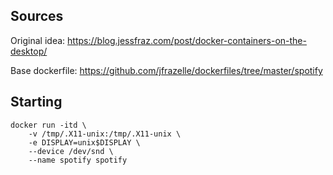 ## Sources
Original idea:
https://blog.jessfraz.com/post/docker-containers-on-the-desktop/

Base dockerfile:
https://github.com/jfrazelle/dockerfiles/tree/master/spotify

## Starting 
```
docker run -itd \
    -v /tmp/.X11-unix:/tmp/.X11-unix \
    -e DISPLAY=unix$DISPLAY \
    --device /dev/snd \
    --name spotify spotify
```

